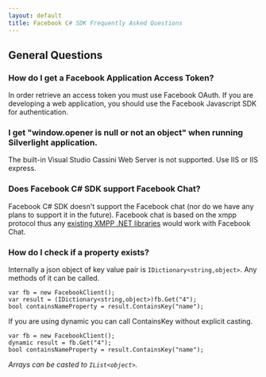 ```yaml
---
layout: default
title: Facebook C# SDK Frequently Asked Questions
---
```


## General Questions

### How do I get a Facebook Application Access Token?
In order retrieve an access token you must use Facebook OAuth. If you are developing a web application, you should use the Facebook Javascript SDK for authentication.

### I get "window.opener is null or not an object" when running Silverlight application.
The built-in Visual Studio Cassini Web Server is not supported. Use IIS or IIS express.

### Does Facebook C# SDK support Facebook Chat?
Facebook C# SDK doesn't support the Facebook chat (nor do we have any plans to support it in the future). Facebook chat is based on the xmpp protocol thus any [existing XMPP .NET libraries](http://xmpp.org/xmpp-software/libraries/) would work with Facebook Chat.

### How do I check if a property exists?
Internally a json object of key value pair is ```IDictionary<string,object>```. Any methods of it can be called.

	var fb = new FacebookClient();
	var result = (IDictionary<string,object>)fb.Get("4");
	bool containsNameProperty = result.ContainsKey("name");

If you are using dynamic you can call ContainsKey without explicit casting.

	var fb = new FacebookClient();
	dynamic result = fb.Get("4");
	bool containsNameProperty = result.ContainsKey("name");

_Arrays can be casted to ```IList<object>```._